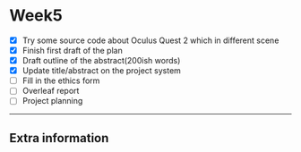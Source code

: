 # Week5
- [x] Try some source code about Oculus Quest 2 which in different scene
- [x] Finish first draft of the plan
- [x] Draft outline of the abstract(200ish words)
- [x] Update title/abstract on the project system
- [ ] Fill in the ethics form
- [ ] Overleaf report
- [ ] Project planning

---


## Extra information
